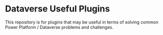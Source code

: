 # Dataverse Useful Plugins

This repository is for plugins that may be useful in terms of solving common Power Platform / Dataverse problems and challenges. 
